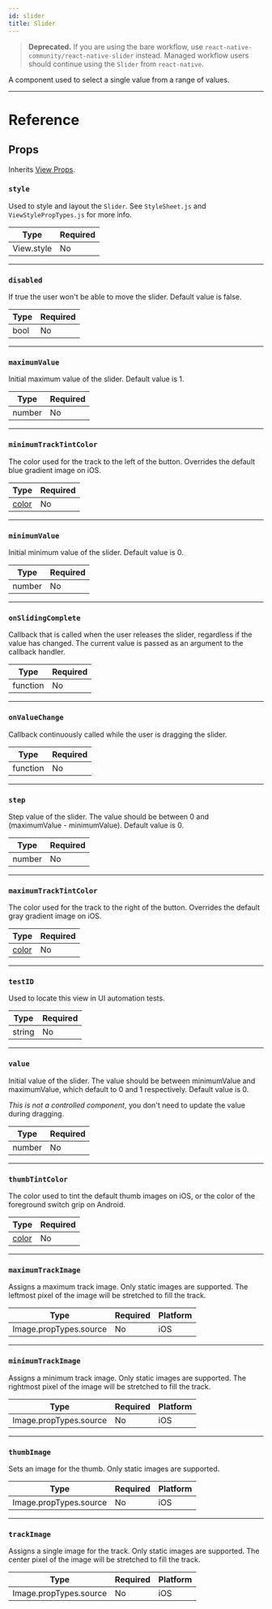 ```yaml
---
id: slider
title: Slider
---
```


> **Deprecated.** If you are using the bare workflow, use `react-native-community/react-native-slider` instead. Managed workflow users should continue using the `Slider` from `react-native`.

A component used to select a single value from a range of values.

---

# Reference

## Props

Inherits [View Props](view.md#props).

### `style`

Used to style and layout the `Slider`. See `StyleSheet.js` and `ViewStylePropTypes.js` for more info.

| Type       | Required |
| ---------- | -------- |
| View.style | No       |

---

### `disabled`

If true the user won't be able to move the slider. Default value is false.

| Type | Required |
| ---- | -------- |
| bool | No       |

---

### `maximumValue`

Initial maximum value of the slider. Default value is 1.

| Type   | Required |
| ------ | -------- |
| number | No       |

---

### `minimumTrackTintColor`

The color used for the track to the left of the button. Overrides the default blue gradient image on iOS.

| Type                | Required |
| ------------------- | -------- |
| [color](colors.md) | No       |

---

### `minimumValue`

Initial minimum value of the slider. Default value is 0.

| Type   | Required |
| ------ | -------- |
| number | No       |

---

### `onSlidingComplete`

Callback that is called when the user releases the slider, regardless if the value has changed. The current value is passed as an argument to the callback handler.

| Type     | Required |
| -------- | -------- |
| function | No       |

---

### `onValueChange`

Callback continuously called while the user is dragging the slider.

| Type     | Required |
| -------- | -------- |
| function | No       |

---

### `step`

Step value of the slider. The value should be between 0 and (maximumValue - minimumValue). Default value is 0.

| Type   | Required |
| ------ | -------- |
| number | No       |

---

### `maximumTrackTintColor`

The color used for the track to the right of the button. Overrides the default gray gradient image on iOS.

| Type                | Required |
| ------------------- | -------- |
| [color](colors.md) | No       |

---

### `testID`

Used to locate this view in UI automation tests.

| Type   | Required |
| ------ | -------- |
| string | No       |

---

### `value`

Initial value of the slider. The value should be between minimumValue and maximumValue, which default to 0 and 1 respectively. Default value is 0.

_This is not a controlled component_, you don't need to update the value during dragging.

| Type   | Required |
| ------ | -------- |
| number | No       |

---

### `thumbTintColor`

The color used to tint the default thumb images on iOS, or the color of the foreground switch grip on Android.

| Type                | Required |
| ------------------- | -------- |
| [color](colors.md) | No       |

---

### `maximumTrackImage`

Assigns a maximum track image. Only static images are supported. The leftmost pixel of the image will be stretched to fill the track.

| Type                   | Required | Platform |
| ---------------------- | -------- | -------- |
| Image.propTypes.source | No       | iOS      |

---

### `minimumTrackImage`

Assigns a minimum track image. Only static images are supported. The rightmost pixel of the image will be stretched to fill the track.

| Type                   | Required | Platform |
| ---------------------- | -------- | -------- |
| Image.propTypes.source | No       | iOS      |

---

### `thumbImage`

Sets an image for the thumb. Only static images are supported.

| Type                   | Required | Platform |
| ---------------------- | -------- | -------- |
| Image.propTypes.source | No       | iOS      |

---

### `trackImage`

Assigns a single image for the track. Only static images are supported. The center pixel of the image will be stretched to fill the track.

| Type                   | Required | Platform |
| ---------------------- | -------- | -------- |
| Image.propTypes.source | No       | iOS      |
